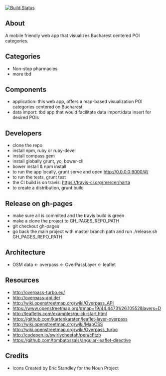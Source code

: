 [![Build Status](https://travis-ci.org/mercer/harta.svg)](https://travis-ci.org/mercer/harta)

About
-----------
A mobile friendly web app that visualizes Bucharest centered POI categories.

Categories
-------------
* Non-stop pharmacies
* more tbd

Components
--------------
* application: this web app, offers a map-based visualization POI categories centered on Bucharest  
* data import: tbd app that would facilitate data import/data insert for desired POIs

Developers
-----------
* clone the repo
* install npm, ruby or ruby-devel
* install compass gem
* install globally grunt, yo, bower-cli
* bower install & npm install
* to run the app locally, grunt serve and open http://0.0.0.0:9000/#/
* to run the tests, grunt test
* the CI build is on travis: https://travis-ci.org/mercer/harta
* to create a distribution, grunt build

Release on gh-pages
--------------------------------
* make sure all is commited and the travis build is green
* make a clone the project to GH_PAGES_REPO_PATH
* git checkout gh-pages
* go back the main project with master branch path and run ./release.sh GH_PAGES_REPO_PATH

Architecture
-------------
* OSM data <- overpass <- OverPassLayer <- leaflet

Resources
---------------
* http://overpass-turbo.eu/
* http://overpass-api.de/
* http://wiki.openstreetmap.org/wiki/Overpass_API
* https://www.openstreetmap.org/#map=19/44.44731/26.10552&layers=D
* http://leafletjs.com/examples/quick-start.html
* https://github.com/kartenkarsten/leaflet-layer-overpass
* http://wiki.openstreetmap.org/wiki/MapCSS
* http://wiki.openstreetmap.org/wiki/Overpass_turbo
* http://codepen.io/swirlycheetah/pen/cFtzb
* https://github.com/tombatossals/angular-leaflet-directive

Credits
------------
* Icons Created by Eric Standley for the Noun Project
